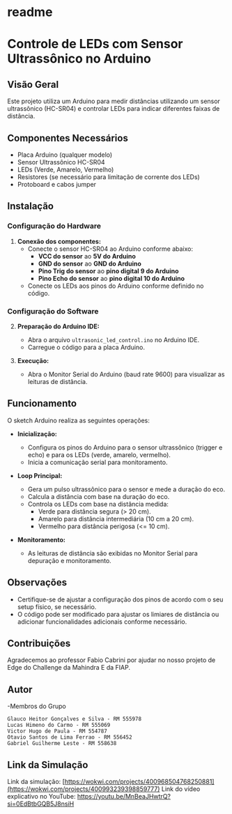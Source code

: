 # readme
# Controle de LEDs com Sensor Ultrassônico no Arduino

## Visão Geral

Este projeto utiliza um Arduino para medir distâncias utilizando um sensor ultrassônico (HC-SR04) e controlar LEDs para indicar diferentes faixas de distância.

## Componentes Necessários

- Placa Arduino (qualquer modelo)
- Sensor Ultrassônico HC-SR04
- LEDs (Verde, Amarelo, Vermelho)
- Resistores (se necessário para limitação de corrente dos LEDs)
- Protoboard e cabos jumper

## Instalação

### Configuração do Hardware

1. **Conexão dos componentes:**
   - Conecte o sensor HC-SR04 ao Arduino conforme abaixo:
     - **VCC do sensor** ao **5V do Arduino**
     - **GND do sensor** ao **GND do Arduino**
     - **Pino Trig do sensor** ao **pino digital 9 do Arduino**
     - **Pino Echo do sensor** ao **pino digital 10 do Arduino**
   - Conecte os LEDs aos pinos do Arduino conforme definido no código.

### Configuração do Software

2. **Preparação do Arduino IDE:**
   - Abra o arquivo `ultrasonic_led_control.ino` no Arduino IDE.
   - Carregue o código para a placa Arduino.

3. **Execução:**
   - Abra o Monitor Serial do Arduino (baud rate 9600) para visualizar as leituras de distância.

## Funcionamento

O sketch Arduino realiza as seguintes operações:

- **Inicialização:**
  - Configura os pinos do Arduino para o sensor ultrassônico (trigger e echo) e para os LEDs (verde, amarelo, vermelho).
  - Inicia a comunicação serial para monitoramento.

- **Loop Principal:**
  - Gera um pulso ultrassônico para o sensor e mede a duração do eco.
  - Calcula a distância com base na duração do eco.
  - Controla os LEDs com base na distância medida:
    - Verde para distância segura (> 20 cm).
    - Amarelo para distância intermediária (10 cm a 20 cm).
    - Vermelho para distância perigosa (<= 10 cm).

- **Monitoramento:**
  - As leituras de distância são exibidas no Monitor Serial para depuração e monitoramento.

## Observações

- Certifique-se de ajustar a configuração dos pinos de acordo com o seu setup físico, se necessário.
- O código pode ser modificado para ajustar os limiares de distância ou adicionar funcionalidades adicionais conforme necessário.

## Contribuições

Agradecemos ao professor Fabio Cabrini por ajudar no nosso projeto de Edge do Challenge da Mahindra E da FIAP.

## Autor

-Membros do Grupo

    Glauco Heitor Gonçalves e Silva - RM 555978
    Lucas Himeno do Carmo - RM 555069
    Victor Hugo de Paula - RM 554787
    Otavio Santos de Lima Ferrao - RM 556452
    Gabriel Guilherme Leste - RM 558638
## Link da Simulação
Link da simulação: [https://wokwi.com/projects/400968504768250881](https://wokwi.com/projects/400993239398859777)
Link do vídeo explicativo no YouTube: https://youtu.be/MnBeaJHwtrQ?si=0EdBtbGQB5J8nsiH

